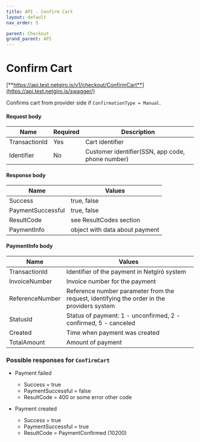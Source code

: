 ```yaml
---
title: API - Confirm Cart
layout: default
nav_order: 5

parent: Checkout
grand_parent: API
---
```


# Confirm Cart
[**https://api.test.netgiro.is/v1/checkout/ConfirmCart**](https://api.test.netgiro.is/swagger/)

Confirms cart from provider side if `ConfirmationType = Manual`.

#### Request body

| Name  | Required | Description |
| ------------- | ------------- |------------- |
| TransactionId  | Yes | Cart identifier  |
| Identifier  | No | Customer identifier(SSN, app code, phone number) |

#### Response body

| Name  | Values |
| ------------- | ------------- |
| Success | true, false |
| PaymentSuccessful | true, false |
| ResultCode | see ResultCodes section |
| PaymentInfo | object with data about payment |

#### PaymentInfo body

| Name  | Values |
| ------------- | ------------- |
| TransactionId | Identifier of the payment in Netgíró system |
| InvoiceNumber | Invoice number for the payment |
| ReferenceNumber | Reference number parameter from the request, identifying the order in the providers system |
| StatusId | Status of payment: 1 - unconfirmed, 2 - confirmed, 5 - canceled |
| Created | Time when payment was created |
| TotalAmount | Amount of payment |

### Possible responses for `ConfirmCart`
  - Payment failed
    - Success = true
    - PaymentSuccessful = false
    - ResultCode = 400 or some error other code
    
  - Payment created
    - Success = true
    - PaymentSuccessful = true
    - ResultCode = PaymentConfirmed (10200)